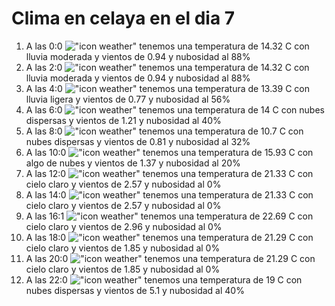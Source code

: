 # Clima en celaya en el dia 7

1. A las 0:0 !["icon weather"](http://openweathermap.org/img/w/10n.png) tenemos una temperatura de 14.32 C con lluvia moderada y  vientos de 0.94 y nubosidad al 88%
1. A las 2:0 !["icon weather"](http://openweathermap.org/img/w/10n.png) tenemos una temperatura de 14.32 C con lluvia moderada y  vientos de 0.94 y nubosidad al 88%
1. A las 4:0 !["icon weather"](http://openweathermap.org/img/w/10n.png) tenemos una temperatura de 13.39 C con lluvia ligera y  vientos de 0.77 y nubosidad al 56%
1. A las 6:0 !["icon weather"](http://openweathermap.org/img/w/03n.png) tenemos una temperatura de 14 C con nubes dispersas y  vientos de 1.21 y nubosidad al 40%
1. A las 8:0 !["icon weather"](http://openweathermap.org/img/w/03d.png) tenemos una temperatura de 10.7 C con nubes dispersas y  vientos de 0.81 y nubosidad al 32%
1. A las 10:0 !["icon weather"](http://openweathermap.org/img/w/02d.png) tenemos una temperatura de 15.93 C con algo de nubes y  vientos de 1.37 y nubosidad al 20%
1. A las 12:0 !["icon weather"](http://openweathermap.org/img/w/01d.png) tenemos una temperatura de 21.33 C con cielo claro y  vientos de 2.57 y nubosidad al 0%
1. A las 14:0 !["icon weather"](http://openweathermap.org/img/w/01d.png) tenemos una temperatura de 21.33 C con cielo claro y  vientos de 2.57 y nubosidad al 0%
1. A las 16:1 !["icon weather"](http://openweathermap.org/img/w/01d.png) tenemos una temperatura de 22.69 C con cielo claro y  vientos de 2.96 y nubosidad al 0%
1. A las 18:0 !["icon weather"](http://openweathermap.org/img/w/01d.png) tenemos una temperatura de 21.29 C con cielo claro y  vientos de 1.85 y nubosidad al 0%
1. A las 20:0 !["icon weather"](http://openweathermap.org/img/w/01n.png) tenemos una temperatura de 21.29 C con cielo claro y  vientos de 1.85 y nubosidad al 0%
1. A las 22:0 !["icon weather"](http://openweathermap.org/img/w/03n.png) tenemos una temperatura de 19 C con nubes dispersas y  vientos de 5.1 y nubosidad al 40%
